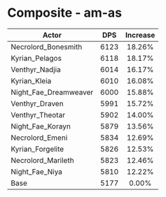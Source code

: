 # Composite - am-as
| Actor | DPS | Increase |
|---|:---:|:---:|
|Necrolord_Bonesmith|6123|18.26%|
|Kyrian_Pelagos|6118|18.17%|
|Venthyr_Nadjia|6014|16.17%|
|Kyrian_Kleia|6010|16.08%|
|Night_Fae_Dreamweaver|6000|15.88%|
|Venthyr_Draven|5991|15.72%|
|Venthyr_Theotar|5902|14.00%|
|Night_Fae_Korayn|5879|13.56%|
|Necrolord_Emeni|5834|12.69%|
|Kyrian_Forgelite|5826|12.53%|
|Necrolord_Marileth|5823|12.46%|
|Night_Fae_Niya|5810|12.22%|
|Base|5177|0.00%|
